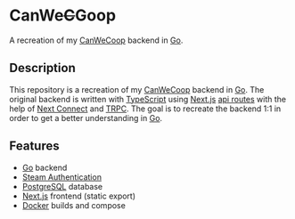 # CanWe~~C~~Goop

A recreation of my [CanWeCoop][canwecoop] backend in [Go][golang].

## Description

This repository is a recreation of my [CanWeCoop][canwecoop] backend in [Go][golang]. The original backend is written with [TypeScript][typescript] using [Next.js][nextjs] [api routes][nextapi] with the help of [Next Connect][nextconnect] and [TRPC][trpc]. The goal is to recreate the backend 1:1 in order to get a better understanding in [Go][golang].

## Features

- [Go][golang] backend
- [Steam Authentication][steam]
- [PostgreSQL][postgres] database
- [Next.js][nextjs] frontend (static export)
- [Docker][docker] builds and compose

[canwecoop]: https://github.com/xdarkyne/canwecoop
[golang]: https://go.dev
[typescript]: https://www.typescriptlang.org
[nextjs]: https://nextjs.org
[nextapi]: https://nextjs.org/docs/api-routes/introduction
[nextconnect]: https://www.npmjs.com/package/next-connect
[trpc]: https://trpc.io
[postgres]: https://www.postgresql.org
[docker]: https://www.docker.com
[steam]: https://steamcommunity.com
